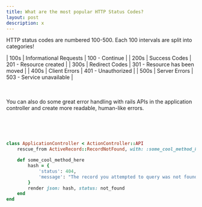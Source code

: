```yaml
---
title: What are the most popular HTTP Status Codes?
layout: post
description: x
---
```


HTTP status codes are numbered 100-500. Each 100 intervals are split into categories!

| 100s | Informational Requests | 100 - Continue                |
| 200s | Success Codes          | 201 - Resource created        |
| 300s | Redirect Codes         | 301 - Resource has been moved |
| 400s | Client Errors          | 401 - Unauthorized            |
| 500s | Server Errors          | 503 - Service unavailable     |

<br><br>
You can also do some great error handling with rails APIs in the application controller and create more readable, human-like errors.
<br><br><br><br>
```ruby

class ApplicationController < ActionController::API
	rescue_from ActiveRecord::RecordNotFound, with: :some_cool_method_here

	def some_cool_method_here
		hash = {
			'status': 404,
			'message': "The record you attempted to query was not found! Contact the admin! Etc!"
		}
		render json: hash, status: not_found
	end
end
```
